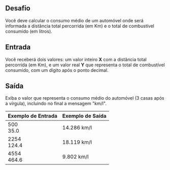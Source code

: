 ## Desafio

Você deve calcular o consumo médio de um automóvel onde será informada a distância total percorrida (em Km) e o total de combustível consumido (em litros).

## Entrada

Você receberá dois valores: um valor inteiro **X** com a distância total percorrida (em Km), e um valor real **Y** que representa o total de combustível consumido, com um dígito após o ponto decimal.

## Saída

Exiba o valor que representa o consumo médio do automóvel (3 casas após a vírgula), incluindo no final a mensagem "km/l".

 

| Exemplo de Entrada | Exemplo de Saída |
| ------------------ | ---------------- |
| 500<br>35.0        | 14.286 km/l      |
| 2254<br/>124.4     | 18.119 km/l      |
| 4554<br/>464.6     | 9.802 km/l       |